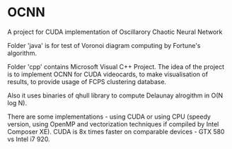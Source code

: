 OCNN
====

A project for CUDA implementation of Oscillarory Chaotic Neural Network

Folder 'java' is for test of Voronoi diagram computing by Fortune's algorithm.

Folder 'cpp' contains Microsoft Visual C++ Project. The idea of the project is 
to implement OCNN for CUDA videocards, to make visualisation of results, 
to provide usage of FCPS clustering database.

Also it uses binaries of qhull library to compute Delaunay alrogithm in O(N log N).

There are some implementations - using CUDA or using CPU (speedy version, using OpenMP and
vectorization techniques if compiled by Intel Composer XE). CUDA is 8x times faster on
comparable devices - GTX 580 vs Intel i7 920.